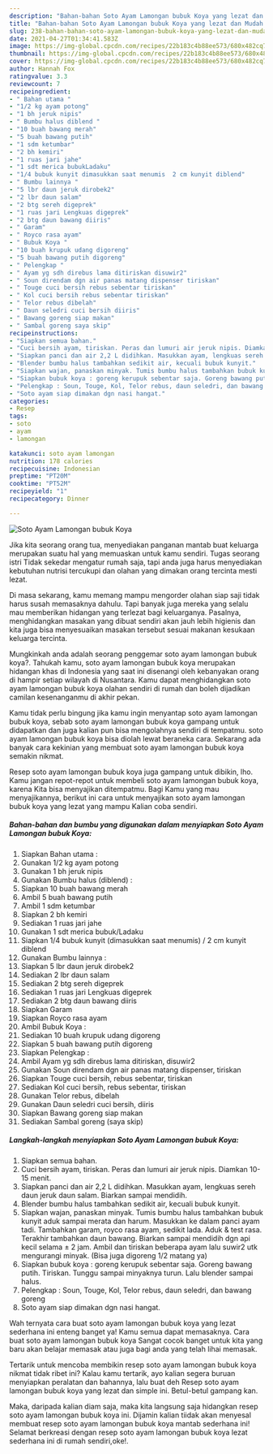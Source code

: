 ```yaml
---
description: "Bahan-bahan Soto Ayam Lamongan bubuk Koya yang lezat dan Mudah Dibuat"
title: "Bahan-bahan Soto Ayam Lamongan bubuk Koya yang lezat dan Mudah Dibuat"
slug: 238-bahan-bahan-soto-ayam-lamongan-bubuk-koya-yang-lezat-dan-mudah-dibuat
date: 2021-04-27T01:34:41.583Z
image: https://img-global.cpcdn.com/recipes/22b183c4b88ee573/680x482cq70/soto-ayam-lamongan-bubuk-koya-foto-resep-utama.jpg
thumbnail: https://img-global.cpcdn.com/recipes/22b183c4b88ee573/680x482cq70/soto-ayam-lamongan-bubuk-koya-foto-resep-utama.jpg
cover: https://img-global.cpcdn.com/recipes/22b183c4b88ee573/680x482cq70/soto-ayam-lamongan-bubuk-koya-foto-resep-utama.jpg
author: Hannah Fox
ratingvalue: 3.3
reviewcount: 7
recipeingredient:
- " Bahan utama "
- "1/2 kg ayam potong"
- "1 bh jeruk nipis"
- " Bumbu halus diblend "
- "10 buah bawang merah"
- "5 buah bawang putih"
- "1 sdm ketumbar"
- "2 bh kemiri"
- "1 ruas jari jahe"
- "1 sdt merica bubukLadaku"
- "1/4 bubuk kunyit dimasukkan saat menumis  2 cm kunyit diblend"
- " Bumbu lainnya "
- "5 lbr daun jeruk dirobek2"
- "2 lbr daun salam"
- "2 btg sereh digeprek"
- "1 ruas jari Lengkuas digeprek"
- "2 btg daun bawang diiris"
- " Garam"
- " Royco rasa ayam"
- " Bubuk Koya "
- "10 buah krupuk udang digoreng"
- "5 buah bawang putih digoreng"
- " Pelengkap "
- " Ayam yg sdh direbus lama ditiriskan disuwir2"
- " Soun direndam dgn air panas matang dispenser tiriskan"
- " Touge cuci bersih rebus sebentar tiriskan"
- " Kol cuci bersih rebus sebentar tiriskan"
- " Telor rebus dibelah"
- " Daun seledri cuci bersih diiris"
- " Bawang goreng siap makan"
- " Sambal goreng saya skip"
recipeinstructions:
- "Siapkan semua bahan."
- "Cuci bersih ayam, tiriskan. Peras dan lumuri air jeruk nipis. Diamkan 10-15 menit."
- "Siapkan panci dan air 2,2 L didihkan. Masukkan ayam, lengkuas sereh daun jeruk daun salam. Biarkan sampai mendidih."
- "Blender bumbu halus tambahkan sedikit air, kecuali bubuk kunyit."
- "Siapkan wajan, panaskan minyak. Tumis bumbu halus tambahkan bubuk kunyit aduk sampai merata dan harum. Masukkan ke dalam panci ayam tadi. Tambahkan garam, royco rasa ayam, sedikit lada. Aduk &amp; test rasa. Terakhir tambahkan daun bawang. Biarkan sampai mendidih dgn api kecil selama ± 2 jam. Ambil dan tiriskan beberapa ayam lalu suwir2 utk mengurangi minyak. (Bisa juga digoreng 1/2 matang ya)"
- "Siapkan bubuk koya : goreng kerupuk sebentar saja. Goreng bawang putih. Tiriskan. Tunggu sampai minyaknya turun. Lalu blender sampai halus."
- "Pelengkap : Soun, Touge, Kol, Telor rebus, daun seledri, dan bawang goreng"
- "Soto ayam siap dimakan dgn nasi hangat."
categories:
- Resep
tags:
- soto
- ayam
- lamongan

katakunci: soto ayam lamongan 
nutrition: 178 calories
recipecuisine: Indonesian
preptime: "PT20M"
cooktime: "PT52M"
recipeyield: "1"
recipecategory: Dinner

---
```



![Soto Ayam Lamongan bubuk Koya](https://img-global.cpcdn.com/recipes/22b183c4b88ee573/680x482cq70/soto-ayam-lamongan-bubuk-koya-foto-resep-utama.jpg)

Jika kita seorang orang tua, menyediakan panganan mantab buat keluarga merupakan suatu hal yang memuaskan untuk kamu sendiri. Tugas seorang istri Tidak sekedar mengatur rumah saja, tapi anda juga harus menyediakan kebutuhan nutrisi tercukupi dan olahan yang dimakan orang tercinta mesti lezat.

Di masa  sekarang, kamu memang mampu mengorder olahan siap saji tidak harus susah memasaknya dahulu. Tapi banyak juga mereka yang selalu mau memberikan hidangan yang terlezat bagi keluarganya. Pasalnya, menghidangkan masakan yang dibuat sendiri akan jauh lebih higienis dan kita juga bisa menyesuaikan masakan tersebut sesuai makanan kesukaan keluarga tercinta. 



Mungkinkah anda adalah seorang penggemar soto ayam lamongan bubuk koya?. Tahukah kamu, soto ayam lamongan bubuk koya merupakan hidangan khas di Indonesia yang saat ini disenangi oleh kebanyakan orang di hampir setiap wilayah di Nusantara. Kamu dapat menghidangkan soto ayam lamongan bubuk koya olahan sendiri di rumah dan boleh dijadikan camilan kesenanganmu di akhir pekan.

Kamu tidak perlu bingung jika kamu ingin menyantap soto ayam lamongan bubuk koya, sebab soto ayam lamongan bubuk koya gampang untuk didapatkan dan juga kalian pun bisa mengolahnya sendiri di tempatmu. soto ayam lamongan bubuk koya bisa diolah lewat beraneka cara. Sekarang ada banyak cara kekinian yang membuat soto ayam lamongan bubuk koya semakin nikmat.

Resep soto ayam lamongan bubuk koya juga gampang untuk dibikin, lho. Kamu jangan repot-repot untuk membeli soto ayam lamongan bubuk koya, karena Kita bisa menyajikan ditempatmu. Bagi Kamu yang mau menyajikannya, berikut ini cara untuk menyajikan soto ayam lamongan bubuk koya yang lezat yang mampu Kalian coba sendiri.

<!--inarticleads1-->

##### Bahan-bahan dan bumbu yang digunakan dalam menyiapkan Soto Ayam Lamongan bubuk Koya:

1. Siapkan  Bahan utama :
1. Gunakan 1/2 kg ayam potong
1. Gunakan 1 bh jeruk nipis
1. Gunakan  Bumbu halus (diblend) :
1. Siapkan 10 buah bawang merah
1. Ambil 5 buah bawang putih
1. Ambil 1 sdm ketumbar
1. Siapkan 2 bh kemiri
1. Sediakan 1 ruas jari jahe
1. Gunakan 1 sdt merica bubuk/Ladaku
1. Siapkan 1/4 bubuk kunyit (dimasukkan saat menumis) / 2 cm kunyit diblend
1. Gunakan  Bumbu lainnya :
1. Siapkan 5 lbr daun jeruk dirobek2
1. Sediakan 2 lbr daun salam
1. Sediakan 2 btg sereh digeprek
1. Sediakan 1 ruas jari Lengkuas digeprek
1. Sediakan 2 btg daun bawang diiris
1. Siapkan  Garam
1. Siapkan  Royco rasa ayam
1. Ambil  Bubuk Koya :
1. Sediakan 10 buah krupuk udang digoreng
1. Siapkan 5 buah bawang putih digoreng
1. Siapkan  Pelengkap :
1. Ambil  Ayam yg sdh direbus lama ditiriskan, disuwir2
1. Gunakan  Soun direndam dgn air panas matang dispenser, tiriskan
1. Siapkan  Touge cuci bersih, rebus sebentar, tiriskan
1. Sediakan  Kol cuci bersih, rebus sebentar, tiriskan
1. Gunakan  Telor rebus, dibelah
1. Gunakan  Daun seledri cuci bersih, diiris
1. Siapkan  Bawang goreng siap makan
1. Sediakan  Sambal goreng (saya skip)




<!--inarticleads2-->

##### Langkah-langkah menyiapkan Soto Ayam Lamongan bubuk Koya:

1. Siapkan semua bahan.
1. Cuci bersih ayam, tiriskan. Peras dan lumuri air jeruk nipis. Diamkan 10-15 menit.
1. Siapkan panci dan air 2,2 L didihkan. Masukkan ayam, lengkuas sereh daun jeruk daun salam. Biarkan sampai mendidih.
1. Blender bumbu halus tambahkan sedikit air, kecuali bubuk kunyit.
1. Siapkan wajan, panaskan minyak. Tumis bumbu halus tambahkan bubuk kunyit aduk sampai merata dan harum. Masukkan ke dalam panci ayam tadi. Tambahkan garam, royco rasa ayam, sedikit lada. Aduk &amp; test rasa. Terakhir tambahkan daun bawang. Biarkan sampai mendidih dgn api kecil selama ± 2 jam. Ambil dan tiriskan beberapa ayam lalu suwir2 utk mengurangi minyak. (Bisa juga digoreng 1/2 matang ya)
1. Siapkan bubuk koya : goreng kerupuk sebentar saja. Goreng bawang putih. Tiriskan. Tunggu sampai minyaknya turun. Lalu blender sampai halus.
1. Pelengkap : Soun, Touge, Kol, Telor rebus, daun seledri, dan bawang goreng
1. Soto ayam siap dimakan dgn nasi hangat.




Wah ternyata cara buat soto ayam lamongan bubuk koya yang lezat sederhana ini enteng banget ya! Kamu semua dapat memasaknya. Cara buat soto ayam lamongan bubuk koya Sangat cocok banget untuk kita yang baru akan belajar memasak atau juga bagi anda yang telah lihai memasak.

Tertarik untuk mencoba membikin resep soto ayam lamongan bubuk koya nikmat tidak ribet ini? Kalau kamu tertarik, ayo kalian segera buruan menyiapkan peralatan dan bahannya, lalu buat deh Resep soto ayam lamongan bubuk koya yang lezat dan simple ini. Betul-betul gampang kan. 

Maka, daripada kalian diam saja, maka kita langsung saja hidangkan resep soto ayam lamongan bubuk koya ini. Dijamin kalian tiidak akan menyesal membuat resep soto ayam lamongan bubuk koya mantab sederhana ini! Selamat berkreasi dengan resep soto ayam lamongan bubuk koya lezat sederhana ini di rumah sendiri,oke!.

